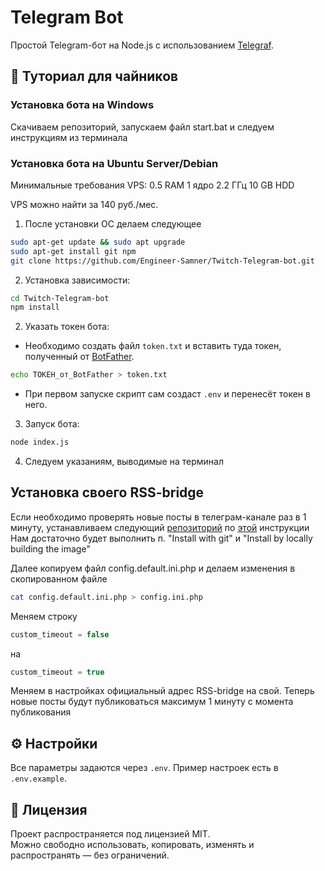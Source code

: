 # Telegram Bot

Простой Telegram-бот на Node.js с использованием [Telegraf](https://telegraf.js.org/).

## 🚀 Туториал для чайников

### Установка бота на Windows

Скачиваем репозиторий, запускаем файл start.bat и следуем инструкциям из терминала

### Установка бота на Ubuntu Server/Debian
Минимальные требования VPS:
0.5 RAM
1 ядро 2.2 ГГц
10 GB HDD

VPS можно найти за 140 руб./мес.
1. После установки ОС делаем следующее

```bash
sudo apt-get update && sudo apt upgrade
sudo apt-get install git npm
git clone https://github.com/Engineer-Samner/Twitch-Telegram-bot.git
```

2. Установка зависимости:

```bash
cd Twitch-Telegram-bot
npm install
```

2. Указать токен бота:
- Необходимо создать файл `token.txt` и вставить туда токен, полученный от [BotFather](https://t.me/BotFather).
```bash
echo ТОКЕН_от_BotFather > token.txt
```
- При первом запуске скрипт сам создаст `.env` и перенесёт токен в него.

3. Запуск бота:

```bash
node index.js
```

4. Следуем указаниям, выводимые на терминал

## Установка своего RSS-bridge

Если необходимо проверять новые посты в телеграм-канале раз в 1 минуту, устанавливаем следующий [репозиторий](https://github.com/RSS-Bridge/rss-bridge/tree/master) по [этой](https://gitmemories.com/RSS-Bridge/rss-bridge) инструкции
Нам достаточно будет выполнить п. "Install with git" и "Install by locally building the image"

Далее копируем файл config.default.ini.php и делаем изменения в скопированном файле

```bash
cat config.default.ini.php > config.ini.php
```

Меняем строку
``` php
custom_timeout = false
```
на
``` php
custom_timeout = true
```

Меняем в настройках официальный адрес RSS-bridge на свой. Теперь новые посты будут публиковаться максимум 1 минуту с момента публикования

## ⚙️ Настройки

Все параметры задаются через `.env`. Пример настроек есть в `.env.example`.

## 📝 Лицензия

Проект распространяется под лицензией MIT.  
Можно свободно использовать, копировать, изменять и распространять — без ограничений.
